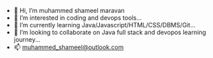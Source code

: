 - 👋 Hi, I’m muhammed shameel maravan
- 👀 I’m interested in coding and devops tools...
- 🌱 I’m currently learning Java/Javascript/HTML/CSS/DBMS/Git...
- 💞️ I’m looking to collaborate on Java full stack and devopos learning journey...
- 📫 muhammed_shameel@outlook.com

<!---
muhammedshameel/muhammedshameel is a ✨ special ✨ repository because its `README.md` (this file) appears on your GitHub profile.
You can click the Preview link to take a look at your changes.
--->
